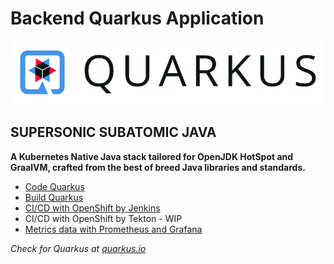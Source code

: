 # Backend Quarkus Application
![](docs/imagesdir/quarkus_logo.png)
## SUPERSONIC SUBATOMIC JAVA

**A Kubernetes Native Java stack tailored for OpenJDK HotSpot and GraalVM, crafted from the best of breed Java libraries and standards.**



* [Code Quarkus](docs/CODE.md)
* [Build Quarkus](docs/BUILD.md)
* [CI/CD with OpenShift by Jenkins](docs/JENKINS.md)
* CI/CD with OpenShift by Tekton - WIP
* [Metrics data with Prometheus and Grafana](docs/METRICS.md)

*Check for Quarkus at [quarkus.io](https://quarkus.io/)*



